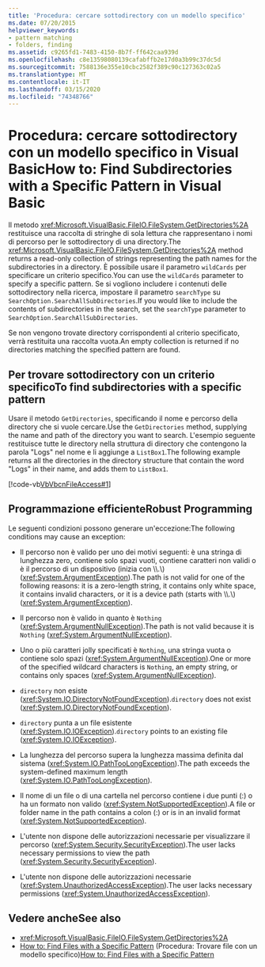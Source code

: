 ```yaml
---
title: 'Procedura: cercare sottodirectory con un modello specifico'
ms.date: 07/20/2015
helpviewer_keywords:
- pattern matching
- folders, finding
ms.assetid: c9265fd1-7483-4150-8b7f-ff642caa939d
ms.openlocfilehash: c8e13598080139cafabffb2e17d0a3b99c37dc5d
ms.sourcegitcommit: 7588136e355e10cbc2582f389c90c127363c02a5
ms.translationtype: MT
ms.contentlocale: it-IT
ms.lasthandoff: 03/15/2020
ms.locfileid: "74348766"
---
```

# <a name="how-to-find-subdirectories-with-a-specific-pattern-in-visual-basic"></a><span data-ttu-id="5290c-102">Procedura: cercare sottodirectory con un modello specifico in Visual Basic</span><span class="sxs-lookup"><span data-stu-id="5290c-102">How to: Find Subdirectories with a Specific Pattern in Visual Basic</span></span>

<span data-ttu-id="5290c-103">Il metodo <xref:Microsoft.VisualBasic.FileIO.FileSystem.GetDirectories%2A> restituisce una raccolta di stringhe di sola lettura che rappresentano i nomi di percorso per le sottodirectory di una directory.</span><span class="sxs-lookup"><span data-stu-id="5290c-103">The <xref:Microsoft.VisualBasic.FileIO.FileSystem.GetDirectories%2A> method returns a read-only collection of strings representing the path names for the subdirectories in a directory.</span></span> <span data-ttu-id="5290c-104">È possibile usare il parametro `wildCards` per specificare un criterio specifico.</span><span class="sxs-lookup"><span data-stu-id="5290c-104">You can use the `wildCards` parameter to specify a specific pattern.</span></span> <span data-ttu-id="5290c-105">Se si vogliono includere i contenuti delle sottodirectory nella ricerca, impostare il parametro `searchType` su `SearchOption.SearchAllSubDirectories`.</span><span class="sxs-lookup"><span data-stu-id="5290c-105">If you would like to include the contents of subdirectories in the search, set the `searchType` parameter to `SearchOption.SearchAllSubDirectories`.</span></span>

<span data-ttu-id="5290c-106">Se non vengono trovate directory corrispondenti al criterio specificato, verrà restituita una raccolta vuota.</span><span class="sxs-lookup"><span data-stu-id="5290c-106">An empty collection is returned if no directories matching the specified pattern are found.</span></span>

## <a name="to-find-subdirectories-with-a-specific-pattern"></a><span data-ttu-id="5290c-107">Per trovare sottodirectory con un criterio specifico</span><span class="sxs-lookup"><span data-stu-id="5290c-107">To find subdirectories with a specific pattern</span></span>

<span data-ttu-id="5290c-108">Usare il metodo `GetDirectories`, specificando il nome e percorso della directory che si vuole cercare.</span><span class="sxs-lookup"><span data-stu-id="5290c-108">Use the `GetDirectories` method, supplying the name and path of the directory you want to search.</span></span> <span data-ttu-id="5290c-109">L'esempio seguente restituisce tutte le directory nella struttura di directory che contengono la parola "Logs" nel nome e li aggiunge a `ListBox1`.</span><span class="sxs-lookup"><span data-stu-id="5290c-109">The following example returns all the directories in the directory structure that contain the word "Logs" in their name, and adds them to `ListBox1`.</span></span>

[!code-vb[VbVbcnFileAccess#1](~/samples/snippets/visualbasic/VS_Snippets_VBCSharp/VbVbcnFileAccess/VB/Class1.vb#1)]

## <a name="robust-programming"></a><span data-ttu-id="5290c-110">Programmazione efficiente</span><span class="sxs-lookup"><span data-stu-id="5290c-110">Robust Programming</span></span>

<span data-ttu-id="5290c-111">Le seguenti condizioni possono generare un'eccezione:</span><span class="sxs-lookup"><span data-stu-id="5290c-111">The following conditions may cause an exception:</span></span>

- <span data-ttu-id="5290c-112">Il percorso non è valido per uno dei motivi seguenti: è una stringa di lunghezza zero, contiene solo spazi vuoti, contiene caratteri non validi o è il percorso di un dispositivo (inizia con \\\\.\\) (<xref:System.ArgumentException>).</span><span class="sxs-lookup"><span data-stu-id="5290c-112">The path is not valid for one of the following reasons: it is a zero-length string, it contains only white space, it contains invalid characters, or it is a device path (starts with \\\\.\\) (<xref:System.ArgumentException>).</span></span>

- <span data-ttu-id="5290c-113">Il percorso non è valido in quanto è `Nothing` (<xref:System.ArgumentNullException>).</span><span class="sxs-lookup"><span data-stu-id="5290c-113">The path is not valid because it is `Nothing` (<xref:System.ArgumentNullException>).</span></span>

- <span data-ttu-id="5290c-114">Uno o più caratteri jolly specificati è `Nothing`, una stringa vuota o contiene solo spazi (<xref:System.ArgumentNullException>).</span><span class="sxs-lookup"><span data-stu-id="5290c-114">One or more of the specified wildcard characters is `Nothing`, an empty string, or contains only spaces (<xref:System.ArgumentNullException>).</span></span>

- <span data-ttu-id="5290c-115">`directory` non esiste (<xref:System.IO.DirectoryNotFoundException>).</span><span class="sxs-lookup"><span data-stu-id="5290c-115">`directory` does not exist (<xref:System.IO.DirectoryNotFoundException>).</span></span>

- <span data-ttu-id="5290c-116">`directory` punta a un file esistente (<xref:System.IO.IOException>).</span><span class="sxs-lookup"><span data-stu-id="5290c-116">`directory` points to an existing file (<xref:System.IO.IOException>).</span></span>

- <span data-ttu-id="5290c-117">La lunghezza del percorso supera la lunghezza massima definita dal sistema (<xref:System.IO.PathTooLongException>).</span><span class="sxs-lookup"><span data-stu-id="5290c-117">The path exceeds the system-defined maximum length (<xref:System.IO.PathTooLongException>).</span></span>

- <span data-ttu-id="5290c-118">Il nome di un file o di una cartella nel percorso contiene i due punti (:) o ha un formato non valido (<xref:System.NotSupportedException>).</span><span class="sxs-lookup"><span data-stu-id="5290c-118">A file or folder name in the path contains a colon (:) or is in an invalid format (<xref:System.NotSupportedException>).</span></span>

- <span data-ttu-id="5290c-119">L'utente non dispone delle autorizzazioni necessarie per visualizzare il percorso (<xref:System.Security.SecurityException>).</span><span class="sxs-lookup"><span data-stu-id="5290c-119">The user lacks necessary permissions to view the path (<xref:System.Security.SecurityException>).</span></span>

- <span data-ttu-id="5290c-120">L'utente non dispone delle autorizzazioni necessarie (<xref:System.UnauthorizedAccessException>).</span><span class="sxs-lookup"><span data-stu-id="5290c-120">The user lacks necessary permissions (<xref:System.UnauthorizedAccessException>).</span></span>

## <a name="see-also"></a><span data-ttu-id="5290c-121">Vedere anche</span><span class="sxs-lookup"><span data-stu-id="5290c-121">See also</span></span>

- <xref:Microsoft.VisualBasic.FileIO.FileSystem.GetDirectories%2A>
- <span data-ttu-id="5290c-122">[How to: Find Files with a Specific Pattern](../../../../visual-basic/developing-apps/programming/drives-directories-files/how-to-find-files-with-a-specific-pattern.md) (Procedura: Trovare file con un modello specifico)</span><span class="sxs-lookup"><span data-stu-id="5290c-122">[How to: Find Files with a Specific Pattern](../../../../visual-basic/developing-apps/programming/drives-directories-files/how-to-find-files-with-a-specific-pattern.md)</span></span>
